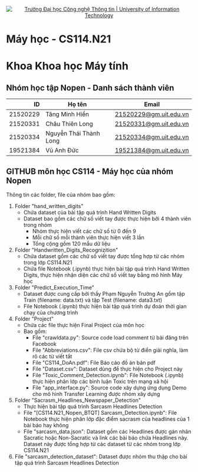 <p align="center">
  <a href="https://www.uit.edu.vn/" title="Trường Đại học Công nghệ Thông tin" style="border: none;">
    <img src="https://i.imgur.com/WmMnSRt.png" alt="Trường Đại học Công nghệ Thông tin | University of Information Technology">
  </a>
</p>

# Máy học - CS114.N21
# Khoa Khoa học Máy tính
## Nhóm học tập Nopen - Danh sách thành viên
| ID | Họ tên | Email |
|------:|------------|----------|
|21520229|Tăng Minh Hiển|21520229@gm.uit.edu.vn|
|21520331|Châu Thiên Long|21520331@gm.uit.edu.vn|
|21520334|Nguyễn Thái Thành Long|21520334@gm.uit.edu.vn|
|19521384|Vũ Anh Đức|19521384@gm.uit.edu.vn|

## GITHUB môn học CS114 - Máy học của nhóm Nopen 
Thông tin các folder, file của nhóm bao gồm: 
1. Folder "hand_written_digits"
   - Chứa dataset của bài tập quá trình Hand Written Digits
   - Dataset bao gồm các chữ số viết tay được thực hiện bởi 4 thành viên trong nhóm
     + Nhóm thực hiện viết các chữ số từ 0 đến 9
     + Mỗi chữ số mỗi thành viên thực hiện viết 3 lần
     + Tổng cộng gồm 120 mẫu dữ liệu
2. Folder "Handwritten_Digits_Recognizition"
   - Chứa dataset gồm các chữ số viết tay được tổng hợp từ các nhóm trong lớp CS114.N21 
   - Chứa file Notebook (.ipynb) thực hiện bài tập quá trình Hand Written Digits, thực hiện nhận diện các chữ số viết tay bằng mô hình Máy học 
3. Folder "Predict_Execution_Time"
   - Dataset được cung cấp bởi thầy Phạm Nguyễn Trường An gồm tập Train (filename: data.txt) và tập Test (filename: data3.txt)
   - File Notebook (.ipynb) thực hiện bài tập quá trình dự đoán thời gian chạy của chương trình
4. Folder "Project"
   - Chứa các file thực hiện Final Project của môn học
   - Bao gồm:
     + File "crawldata.py": Source code load comment từ bài đăng trên Facebook
     + File "Abbreviations.csv": File csv chứa bộ từ điển giải nghĩa, làm rõ các từ viết tắt
     + File "CS114_DoAn.pdf": File Báo cáo đồ án bản pdf 
     + File "Dataset.csv": Dataset dùng để thực hiện cho Project này
     + File "Toxic_Comment_Detection.ipynb": File Notebook (.ipynb) thực hiện phân lớp các bình luận Toxic trên mạng xã hội
     + File "app_interface.py": Source code xây dựng ứng dụng Demo cho mô hình Transfer Learning được nhóm xây dựng
5. Folder "Sacrasm_Headlines_Newspaper_Detection"
   - Thực hiện bài tập quá trình Sarcasm Headlines Detection
   - File "[CS114.N21_Nopen_BTQT] Sarcasm_Detection.ipynb": File Notebook thực hiện phân lớp đặc điểm sacrasm của headlines của 1 bài báo hay không
   - File "sarcasm_data.json": Dataset gồm các Headlines được gán nhãn Sacratic hoặc Non-Sacratic và link các bài báo chứa Headlines này. Dataset này được tổng hợp từ các dataset từ các nhóm trong lớp CS114.N21 
6. File "sarcasm_detection_dataset": Dataset được nhóm thu thập cho bài tập quá trình Sarcasm Headlines Detection
